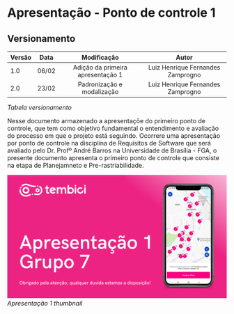 # Apresentação - Ponto de controle 1

## Versionamento

| Versão | Data | Modificação | Autor |
|-|-|:-:|:-:|
| 1.0 | 06/02 | Adição da primeira apresentação 1 | Luiz Henrique Fernandes Zamprogno |
| 2.0 | 23/02 | Padronização e modalização | Luiz Henrique Fernandes Zamprogno |

*Tabela versionamento*

Nesse documento armazenado a apresentaçõe do primeiro ponto de controle, que tem como objetivo fundamental o entendimento e avaliação do processo em que o projeto está seguindo. Ocorrere uma apresentação por ponto de controle na disciplina de Requisitos de Software que será avaliado pelo Dr. Profº André Barros na Universidade de Brasília - FGA, o presente documento apresenta o primeiro ponto de controle que consiste na etapa de Planejamneto e Pre-rastriabilidade. 

[![Apresentação 1](../assets/apresentacoes/AP1.png)](https://youtu.be/8ssdPAHgU4U)
*Apresentação 1 thumbnail*